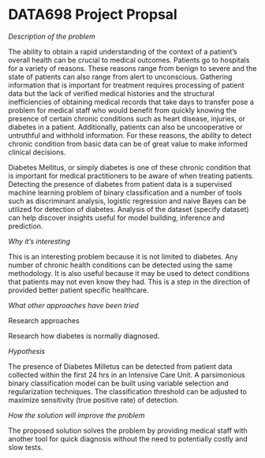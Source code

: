 # DATA698 Project Propsal

*Description of the problem*

The ability to obtain a rapid understanding of the context of a patient’s overall health can be crucial to medical outcomes. Patients go to hospitals for a variety of reasons. These reasons range from benign to severe and the state of patients can also range from alert to unconscious. Gathering information that is important for treatment requires processing of patient data but the lack of verified medical histories and the structural inefficiencies of obtaining medical records that take days to transfer pose a problem for medical staff who would benefit from quickly knowing the presence of certain chronic conditions such as heart disease, injuries, or diabetes in a patient. Additionally, patients can also be uncooperative or untruthful and withhold information. For these reasons, the ability to detect chronic condition from basic data can be of great value to make informed clinical decisions. 

Diabetes Mellitus, or simply diabetes is one of these chronic condition that is important for medical practitioners to be aware of when treating patients. Detecting the presence of diabetes from patient data is a supervised machine learning problem of binary classification and a number of tools such as discriminant analysis, logistic regression and naive Bayes can be utilized for detection of diabetes. Analysis of the dataset (specify dataset) can help discover insights useful for model building, inference and prediction. 

*Why it’s interesting*

This is an interesting problem because it is not limited to diabetes. Any number of chronic health conditions can be detected using the same methodology. It is also useful because it may be used to detect conditions that patients may not even know they had. This is a step in the direction of provided better patient specific healthcare. 

*What other approaches have been tried*

Research approaches

Research how diabetes is normally diagnosed.

*Hypothesis*

The presence of Diabetes Milletus can be detected from patient data collected within the first 24 hrs in an Intensive Care Unit. A parsimonious binary classification model can be built using variable selection and regularization techniques. The classification threshold can be adjusted to maximize sensitivity (true positive rate) of detection. 

*How the solution will improve the problem*

The proposed solution solves the problem by providing medical staff with another tool for quick diagnosis without the need to potentially costly and slow tests. 
